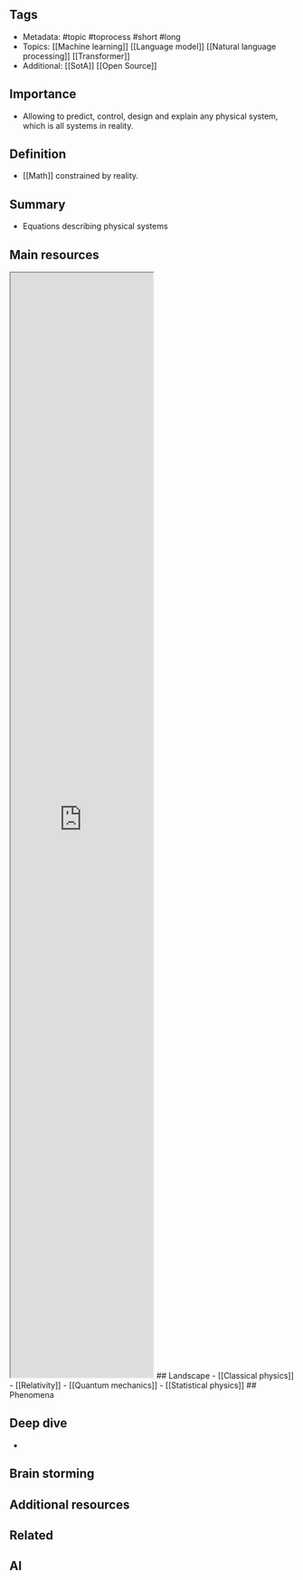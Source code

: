 ## Tags
- Metadata: #topic #toprocess #short #long
- Topics: [[Machine learning]] [[Language model]] [[Natural language processing]] [[Transformer]]
- Additional: [[SotA]] [[Open Source]]
## Importance
- Allowing to predict, control, design and explain any physical system, which is all systems in reality.
## Definition
- [[Math]] constrained by reality.
## Summary
-  Equations describing physical systems
## Main resources 

<iframe src="https://en.wikipedia.org/wiki/Physics" allow="fullscreen" allowfullscreen="" style="height:50%;width:50%; aspect-ratio: 16 / 9; "></iframe>
## Landscape
- [[Classical physics]]
- [[Relativity]]
- [[Quantum mechanics]]
- [[Statistical physics]]
## Phenomena

## Deep dive
- 
## Brain storming

## Additional resources  

## Related
## AI 
